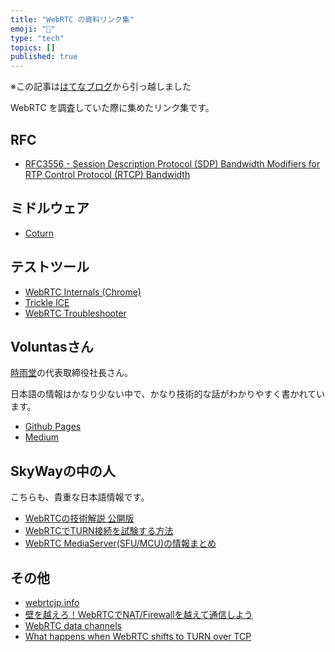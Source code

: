 ```yaml
---
title: "WebRTC の資料リンク集"
emoji: "🚚"
type: "tech"
topics: []
published: true
---
```

※この記事は[はてなブログ](https://hyiromori.hateblo.jp/)から引っ越しました


WebRTC を調査していた際に集めたリンク集です。

## RFC

- [RFC3556 - Session Description Protocol (SDP) Bandwidth Modifiers for RTP Control Protocol (RTCP) Bandwidth](https://tools.ietf.org/html/rfc3556)

## ミドルウェア

- [Coturn](https://github.com/coturn/coturn)

## テストツール

- [WebRTC Internals (Chrome)](chrome://webrtc-internals/)
- [Trickle ICE](https://webrtc.github.io/samples/src/content/peerconnection/trickle-ice/)
- [WebRTC Troubleshooter](https://test.webrtc.org/)

## Voluntasさん

[時雨堂](https://shiguredo.jp/)の代表取締役社長さん。

日本語の情報はかなり少ない中で、かなり技術的な話がわかりやすく書かれています。

- [Github Pages](https://voluntas.github.io/)
- [Medium](https://medium.com/@voluntas)

## SkyWayの中の人

こちらも、貴重な日本語情報です。

- [WebRTCの技術解説 公開版](https://www.slideshare.net/nttwestcon/20140805-technical-descriptionofwebrtcpublicedition)
- [WebRTCでTURN接続を試験する方法](http://iwashi.co/2016/03/13/how-to-test-turn-relay)
- [WebRTC MediaServer(SFU/MCU)の情報まとめ](http://iwashi.co/2016/09/03/webrtc-sfu-mcu-summary)

## その他

- [webrtcjp.info](http://webrtcjp.info/)
- [壁を越えろ！WebRTCでNAT/Firewallを越えて通信しよう](https://html5experts.jp/mganeko/5554/)
- [WebRTC data channels](https://www.html5rocks.com/ja/tutorials/webrtc/datachannels/)
- [What happens when WebRTC shifts to TURN over TCP](https://testrtc.com/happens-webrtc-shifts-turn-tcp/)

